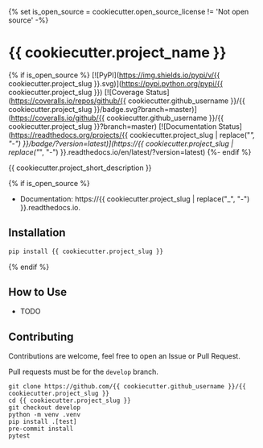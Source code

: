 {% set is_open_source = cookiecutter.open_source_license != 'Not open source' -%}
# {{ cookiecutter.project_name }}

{% if is_open_source %}
[![PyPI](https://img.shields.io/pypi/v/{{ cookiecutter.project_slug }}.svg)](https://pypi.python.org/pypi/{{ cookiecutter.project_slug }})
[![Coverage Status](https://coveralls.io/repos/github/{{ cookiecutter.github_username }}/{{ cookiecutter.project_slug }}/badge.svg?branch=master)](https://coveralls.io/github/{{ cookiecutter.github_username }}/{{ cookiecutter.project_slug }}?branch=master)
[![Documentation Status](https://readthedocs.org/projects/{{ cookiecutter.project_slug | replace("_", "-") }}/badge/?version=latest)](https://{{ cookiecutter.project_slug | replace("_", "-") }}.readthedocs.io/en/latest/?version=latest)
{%- endif %}

{{ cookiecutter.project_short_description }}

{% if is_open_source %}
* Documentation: https://{{ cookiecutter.project_slug | replace("_", "-") }}.readthedocs.io.


## Installation

```bash
pip install {{ cookiecutter.project_slug }}
```

{% endif %}


## How to Use

- TODO


## Contributing

Contributions are welcome, feel free to open an Issue or Pull Request.

Pull requests must be for the `develop` branch.

```
git clone https://github.com/{{ cookiecutter.github_username }}/{{ cookiecutter.project_slug }}
cd {{ cookiecutter.project_slug }}
git checkout develop
python -m venv .venv
pip install .[test]
pre-commit install
pytest
```
